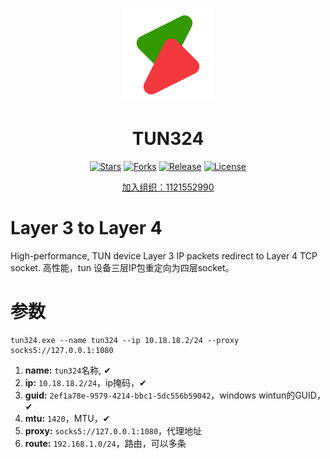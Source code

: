 <div align="center">
<p><img src="./readme/logo.png" height="150"></p> 

# TUN324

[![Stars](https://img.shields.io/github/stars/snltty/tun324?style=flat)](https://github.com/snltty/tun324)
[![Forks](https://img.shields.io/github/forks/snltty/tun324?style=flat)](https://github.com/snltty/tun324)
[![Release](https://img.shields.io/github/v/release/snltty/tun324?sort=semver)](https://github.com/snltty/tun324/releases)
[![License](https://img.shields.io/github/license/snltty/tun324)](https://mit-license.org/)

<a href="https://jq.qq.com/?_wv=1027&k=ucoIVfz4" target="_blank">加入组织：1121552990</a>

</div>

# Layer 3 to Layer 4
High-performance, TUN device  Layer 3 IP packets redirect  to  Layer 4 TCP socket. 高性能，tun 设备三层IP包重定向为四层socket。

# 参数

```
tun324.exe --name tun324 --ip 10.18.18.2/24 --proxy socks5://127.0.0.1:1080 
```

1. **name:** `tun324`名称, ✔
2. **ip:** `10.18.18.2/24`，ip掩码，✔
3. **guid:** `2ef1a78e-9579-4214-bbc1-5dc556b59042`，windows wintun的GUID，✔
4. **mtu:** `1420`，MTU，✔
5. **proxy:** `socks5://127.0.0.1:1080`，代理地址
6. **route:** `192.168.1.0/24`，路由，可以多条